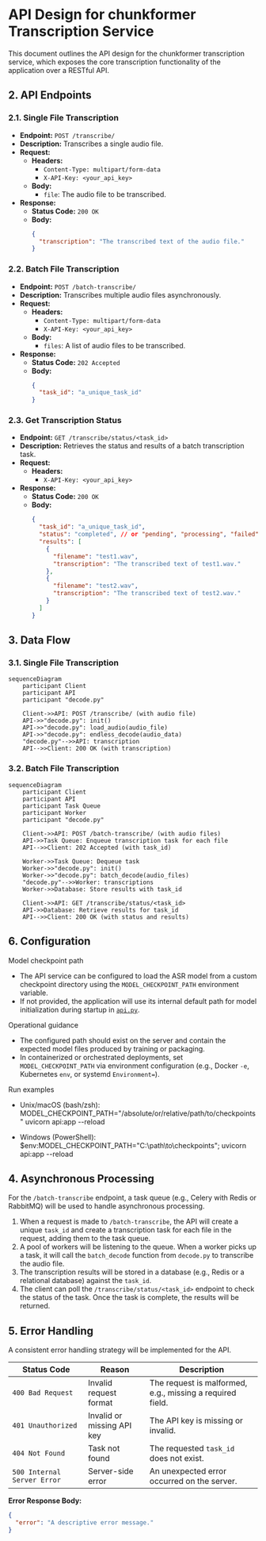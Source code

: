 # API Design for chunkformer Transcription Service

This document outlines the API design for the chunkformer transcription service, which exposes the core transcription functionality of the application over a RESTful API.

## 2. API Endpoints

### 2.1. Single File Transcription

- **Endpoint:** `POST /transcribe/`
- **Description:** Transcribes a single audio file.
- **Request:**
  - **Headers:**
    - `Content-Type: multipart/form-data`
    - `X-API-Key: <your_api_key>`
  - **Body:**
    - `file`: The audio file to be transcribed.
- **Response:**
  - **Status Code:** `200 OK`
  - **Body:**
    ```json
    {
      "transcription": "The transcribed text of the audio file."
    }
    ```

### 2.2. Batch File Transcription

- **Endpoint:** `POST /batch-transcribe/`
- **Description:** Transcribes multiple audio files asynchronously.
- **Request:**
  - **Headers:**
    - `Content-Type: multipart/form-data`
    - `X-API-Key: <your_api_key>`
  - **Body:**
    - `files`: A list of audio files to be transcribed.
- **Response:**
  - **Status Code:** `202 Accepted`
  - **Body:**
    ```json
    {
      "task_id": "a_unique_task_id"
    }
    ```

### 2.3. Get Transcription Status

- **Endpoint:** `GET /transcribe/status/<task_id>`
- **Description:** Retrieves the status and results of a batch transcription task.
- **Request:**
  - **Headers:**
    - `X-API-Key: <your_api_key>`
- **Response:**
  - **Status Code:** `200 OK`
  - **Body:**
    ```json
    {
      "task_id": "a_unique_task_id",
      "status": "completed", // or "pending", "processing", "failed"
      "results": [
        {
          "filename": "test1.wav",
          "transcription": "The transcribed text of test1.wav."
        },
        {
          "filename": "test2.wav",
          "transcription": "The transcribed text of test2.wav."
        }
      ]
    }
    ```

## 3. Data Flow

### 3.1. Single File Transcription

```mermaid
sequenceDiagram
    participant Client
    participant API
    participant "decode.py"

    Client->>API: POST /transcribe/ (with audio file)
    API->>"decode.py": init()
    API->>"decode.py": load_audio(audio_file)
    API->>"decode.py": endless_decode(audio_data)
    "decode.py"-->>API: transcription
    API-->>Client: 200 OK (with transcription)
```

### 3.2. Batch File Transcription

```mermaid
sequenceDiagram
    participant Client
    participant API
    participant Task Queue
    participant Worker
    participant "decode.py"

    Client->>API: POST /batch-transcribe/ (with audio files)
    API->>Task Queue: Enqueue transcription task for each file
    API-->>Client: 202 Accepted (with task_id)

    Worker->>Task Queue: Dequeue task
    Worker->>"decode.py": init()
    Worker->>"decode.py": batch_decode(audio_files)
    "decode.py"-->>Worker: transcriptions
    Worker->>Database: Store results with task_id

    Client->>API: GET /transcribe/status/<task_id>
    API->>Database: Retrieve results for task_id
    API-->>Client: 200 OK (with status and results)
```

## 6. Configuration

Model checkpoint path

- The API service can be configured to load the ASR model from a custom checkpoint directory using the `MODEL_CHECKPOINT_PATH` environment variable.
- If not provided, the application will use its internal default path for model initialization during startup in [`api.py`](api.py:1).

Operational guidance

- The configured path should exist on the server and contain the expected model files produced by training or packaging.
- In containerized or orchestrated deployments, set `MODEL_CHECKPOINT_PATH` via environment configuration (e.g., Docker `-e`, Kubernetes `env`, or systemd `Environment=`).

Run examples

- Unix/macOS (bash/zsh):
  MODEL_CHECKPOINT_PATH="/absolute/or/relative/path/to/checkpoints" uvicorn api:app --reload

- Windows (PowerShell):
  $env:MODEL_CHECKPOINT_PATH="C:\path\to\checkpoints"; uvicorn api:app --reload

## 4. Asynchronous Processing

For the `/batch-transcribe` endpoint, a task queue (e.g., Celery with Redis or RabbitMQ) will be used to handle asynchronous processing.

1.  When a request is made to `/batch-transcribe`, the API will create a unique `task_id` and create a transcription task for each file in the request, adding them to the task queue.
2.  A pool of workers will be listening to the queue. When a worker picks up a task, it will call the `batch_decode` function from `decode.py` to transcribe the audio file.
3.  The transcription results will be stored in a database (e.g., Redis or a relational database) against the `task_id`.
4.  The client can poll the `/transcribe/status/<task_id>` endpoint to check the status of the task. Once the task is complete, the results will be returned.

## 5. Error Handling

A consistent error handling strategy will be implemented for the API.

| Status Code                 | Reason                     | Description                                               |
| --------------------------- | -------------------------- | --------------------------------------------------------- |
| `400 Bad Request`           | Invalid request format     | The request is malformed, e.g., missing a required field. |
| `401 Unauthorized`          | Invalid or missing API key | The API key is missing or invalid.                        |
| `404 Not Found`             | Task not found             | The requested `task_id` does not exist.                   |
| `500 Internal Server Error` | Server-side error          | An unexpected error occurred on the server.               |

**Error Response Body:**

```json
{
  "error": "A descriptive error message."
}
```
